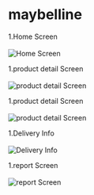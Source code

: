 # maybelline

1.Home Screen<br><br>
![Home Screen](screenshots/home.jpg)<br>

1.product detail Screen<br><br>
![product detail Screen](screenshots/product%20detail1.jpg)<br>

1.product detail Screen<br><br>
![product detail Screen](screenshots/product%20detail2.jpg)<br>

1.Delivery Info<br><br>
![Delivery Info](screenshots/Delivery%20Info.jpg)<br>

1.report Screen<br><br>
![report Screen](screenshots/report.jpg)<br>
